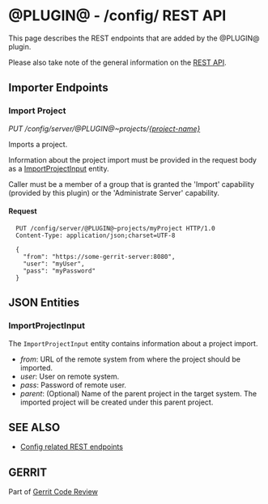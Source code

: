 @PLUGIN@ - /config/ REST API
============================

This page describes the REST endpoints that are added by the @PLUGIN@
plugin.

Please also take note of the general information on the
[REST API](../../../Documentation/rest-api.html).

<a id="importer-endpoints"> Importer Endpoints
---------------------------------------------

### <a id="import-project"> Import Project
_PUT /config/server/@PLUGIN@~projects/[\{project-name\}](../../../Documentation/rest-api-projects.html#project-name)_

Imports a project.

Information about the project import must be provided in the request
body as a [ImportProjectInput](#import-project-input)
entity.

Caller must be a member of a group that is granted the 'Import'
capability (provided by this plugin) or the 'Administrate Server'
capability.

#### Request

```
  PUT /config/server/@PLUGIN@~projects/myProject HTTP/1.0
  Content-Type: application/json;charset=UTF-8

  {
    "from": "https://some-gerrit-server:8080",
    "user": "myUser",
    "pass": "myPassword"
  }
```


<a id="json-entities">JSON Entities
-----------------------------------

### <a id="import-project-input"></a>ImportProjectInput

The `ImportProjectInput` entity contains information about a project
import.

* _from_: URL of the remote system from where the project should be
imported.
* _user_: User on remote system.
* _pass_: Password of remote user.
* _parent_: (Optional) Name of the parent project in the target system.
The imported project will be created under this parent project.


SEE ALSO
--------

* [Config related REST endpoints](../../../Documentation/rest-api-config.html)

GERRIT
------
Part of [Gerrit Code Review](../../../Documentation/index.html)
